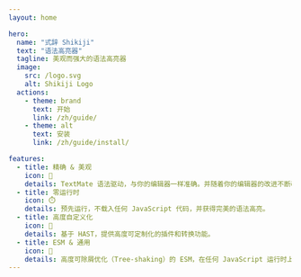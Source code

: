 ```yaml
---
layout: home

hero:
  name: "式辞 Shikiji"
  text: "语法高亮器"
  tagline: 美观而强大的语法高亮器
  image:
    src: /logo.svg
    alt: Shikiji Logo
  actions:
    - theme: brand
      text: 开始
      link: /zh/guide/
    - theme: alt
      text: 安装
      link: /zh/guide/install/

features:
  - title: 精确 & 美观
    icon: 🌈
    details: TextMate 语法驱动，与你的编辑器一样准确。并随着你的编辑器的改进不断改善。
  - title: 零运行时
    icon: ⏱️
    details: 预先运行，不载入任何 JavaScript 代码，并获得完美的语法高亮。
  - title: 高度自定义化
    icon: 🧩
    details: 基于 HAST，提供高度可定制化的插件和转换功能。
  - title: ESM & 通用
    icon: 🎄
    details: 高度可除屑优化（Tree-shaking）的 ESM，在任何 JavaScript 运行时上运行，包括但不限于浏览器，Node.js，Cloudflare Worker。
---
```


<HomeDemo />
